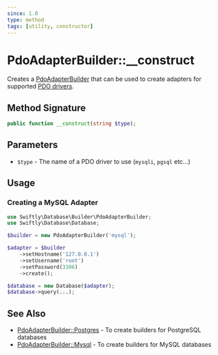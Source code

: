```yaml
---
since: 1.0
type: method
tags: [utility, constructor]
---
```

# PdoAdapterBuilder::\_\_construct

Creates a [PdoAdapterBuilder](./index.md) that can be used to create adapters
for supported [PDO drivers](https://www.php.net/manual/en/pdo.drivers.php).

## Method Signature

```php
public function __construct(string $type);
```

## Parameters

* `$type` - The name of a PDO driver to use (`mysqli`, `pgsql` etc...)

## Usage
### Creating a MySQL Adapter

```php
use Swiftly\Database\Builder\PdoAdapterBuilder;
use Swiftly\Database\Database;

$builder = new PdoAdapterBuilder('mysql');

$adapter = $builder
    ->setHostname('127.0.0.1')
    ->setUsername('root')
    ->setPassword(3306)
    ->create();

$database = new Database($adapter);
$database->query(...);
```

## See Also

* [PdoAdapterBuilder::Postgres](./Postgres.md) - To create builders for PostgreSQL databases
* [PdoAdapterBuilder::Mysql](./Mysql.md) - To create builders for MySQL databases